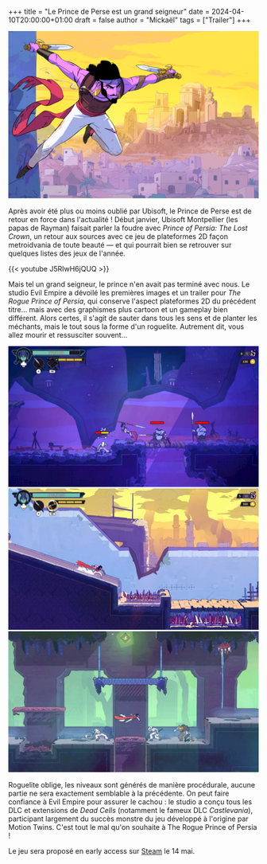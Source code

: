 +++
title = "Le Prince de Perse est un grand seigneur"
date = 2024-04-10T20:00:00+01:00
draft = false
author = "Mickaël"
tags = ["Trailer"]
+++ 

![The Rogue Prince of Persia](PoP.jpg "")

Après avoir été plus ou moins oublié par Ubisoft, le Prince de Perse est de retour en force dans l'actualité ! Début janvier, Ubisoft Montpellier (les papas de Rayman) faisait parler la foudre avec *Prince of Persia: The Lost Crown*, un retour aux sources avec ce jeu de plateformes 2D façon metroidvania de toute beauté — et qui pourrait bien se retrouver sur quelques listes des jeux de l'année.

{{< youtube J5RIwH6jQUQ >}} 

Mais tel un grand seigneur, le prince n'en avait pas terminé avec nous. Le studio Evil Empire a dévoilé les premières images et un trailer pour *The Rogue Prince of Persia*, qui conserve l'aspect plateformes 2D du précédent titre… mais avec des graphismes plus cartoon et un gameplay bien différent. Alors certes, il s'agit de sauter dans tous les sens et de planter les méchants, mais le tout sous la forme d'un roguelite. Autrement dit, vous allez mourir et ressusciter souvent…

![The Rogue Prince of Persia](38.jpg "")
![The Rogue Prince of Persia](40.jpg "")
![The Rogue Prince of Persia](20.jpg "")


Roguelite oblige, les niveaux sont générés de manière procédurale, aucune partie ne sera exactement semblable à la précédente. On peut faire confiance à Evil Empire pour assurer le cachou : le studio a conçu tous les DLC et extensions de *Dead Cells* (notamment le fameux DLC *Castlevania*), participant largement du succès monstre du jeu développé à l'origine par Motion Twins. C'est tout le mal qu'on souhaite à The Rogue Prince of Persia !

Le jeu sera proposé en early access sur [Steam](https://store.steampowered.com/app/2717880/The_Rogue_Prince_of_Persia/) le 14 mai.